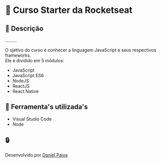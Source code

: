 # 🚀 Curso Starter da Rocketseat

## :page_facing_up: Descrição

.........

O ojetivo do curso é conhecer a linguagem JavaScript e seus respectivos frameworks.<br> 
Ele é dividido em 5 módulos:<br>
- JavaScript
- JavaScript ES6
- NodeJS
- ReactJS
- React Native

## :toolbox: Ferramenta's utilizada's
- Visual Studio Code
- Node

## :lock: 
Desenvolvido por <a href="https://www.linkedin.com/in/danhpaiva/">Daniel Paiva</a>
